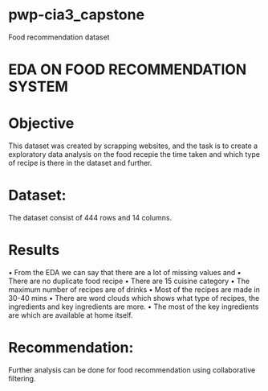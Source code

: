 # pwp-cia3_capstone
Food recommendation dataset
# EDA ON FOOD RECOMMENDATION SYSTEM

# Objective
This dataset was created by scrapping websites, and the task is to create a exploratory data analysis on the food recepie the time taken and which type of recipe is there in the dataset and further. 

# Dataset:
The dataset consist of 444 rows and 14 columns.

# Results
•	From the EDA we can say that there are a lot of missing values and 
•	There are no duplicate food recipe
•	There are 15 cuisine category
•	The maximum number of recipes are of drinks
•	Most of the recipes are made in 30-40 mins
•	There are word clouds which shows what type of recipes, the ingredients and key ingredients are more. 
•	The most of the key ingredients are which are available at home itself.

# Recommendation:
Further analysis can be done for food recommendation using collaborative filtering.



